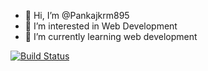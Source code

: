 - 👋 Hi, I’m @Pankajkrm895
- 👀 I’m interested in Web Development
- 🌱 I’m currently learning web development


[![Build Status](https://travis-ci.org/joemccann/dillinger.svg?branch=master)]([https://travis-ci.org/joemccann/dillinger](https://www.linkedin.com/in/pankaj-kumar-508626260/)https://www.linkedin.com/in/pankaj-kumar-508626260/)
